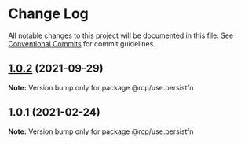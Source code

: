 # Change Log

All notable changes to this project will be documented in this file.
See [Conventional Commits](https://conventionalcommits.org) for commit guidelines.

<a name="1.0.2"></a>

## [1.0.2](https://github.com/imcuttle/rcp/compare/@rcp/use.persistfn@1.0.1...@rcp/use.persistfn@1.0.2) (2021-09-29)

**Note:** Version bump only for package @rcp/use.persistfn

<a name="1.0.1"></a>

## 1.0.1 (2021-02-24)

**Note:** Version bump only for package @rcp/use.persistfn
